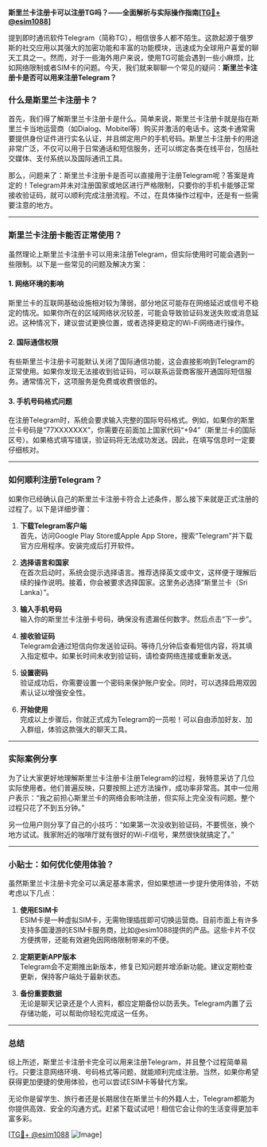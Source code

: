 **斯里兰卡注册卡可以注册TG吗？——全面解析与实际操作指南[[TG💪+ @esim1088](https://t.me/s/esim1088)]**

提到即时通讯软件Telegram（简称TG），相信很多人都不陌生。这款起源于俄罗斯的社交应用以其强大的加密功能和丰富的功能模块，迅速成为全球用户喜爱的聊天工具之一。然而，对于一些海外用户来说，使用TG可能会遇到一些小麻烦，比如网络限制或者SIM卡的问题。今天，我们就来聊聊一个常见的疑问：**斯里兰卡注册卡是否可以用来注册Telegram？**

### 什么是斯里兰卡注册卡？

首先，我们得了解斯里兰卡注册卡是什么。简单来说，斯里兰卡注册卡就是指在斯里兰卡当地运营商（如Dialog、Mobitel等）购买并激活的电话卡。这类卡通常需要提供身份证件进行实名认证，并且绑定用户的手机号码。斯里兰卡注册卡的用途非常广泛，不仅可以用于日常通话和短信服务，还可以绑定各类在线平台，包括社交媒体、支付系统以及国际通讯工具。

那么，问题来了：斯里兰卡注册卡是否可以直接用于注册Telegram呢？答案是肯定的！Telegram并未对注册国家或地区进行严格限制，只要你的手机卡能够正常接收验证码，就可以顺利完成注册流程。不过，在具体操作过程中，还是有一些需要注意的地方。

---

### 斯里兰卡注册卡能否正常使用？

虽然理论上斯里兰卡注册卡可以用来注册Telegram，但实际使用时可能会遇到一些限制。以下是一些常见的问题及解决方案：

#### 1. 网络环境的影响

斯里兰卡的互联网基础设施相对较为薄弱，部分地区可能存在网络延迟或信号不稳定的情况。如果你所在的区域网络状况较差，可能会导致验证码发送失败或消息延迟。这种情况下，建议尝试更换位置，或者选择更稳定的Wi-Fi网络进行操作。

#### 2. 国际通信权限

有些斯里兰卡注册卡可能默认关闭了国际通信功能，这会直接影响到Telegram的正常使用。如果你发现无法接收到验证码，可以联系运营商客服开通国际短信服务。通常情况下，这项服务是免费或收费很低的。

#### 3. 手机号码格式问题

在注册Telegram时，系统会要求输入完整的国际号码格式。例如，如果你的斯里兰卡号码是“77XXXXXXX”，你需要在前面加上国家代码“+94”（斯里兰卡的国际区号）。如果格式填写错误，验证码将无法成功发送。因此，在填写信息时一定要仔细核对。

---

### 如何顺利注册Telegram？

如果你已经确认自己的斯里兰卡注册卡符合上述条件，那么接下来就是正式注册的过程了。以下是详细步骤：

1. **下载Telegram客户端**  
   首先，访问Google Play Store或Apple App Store，搜索“Telegram”并下载官方应用程序。安装完成后打开软件。

2. **选择语言和国家**  
   在首次启动时，系统会提示选择语言。推荐选择英文或中文，这样便于理解后续的操作说明。接着，你会被要求选择国家。这里务必选择“斯里兰卡（Sri Lanka）”。

3. **输入手机号码**  
   输入你的斯里兰卡注册卡号码，确保没有遗漏任何数字。然后点击“下一步”。

4. **接收验证码**  
   Telegram会通过短信向你发送验证码。等待几分钟后查看短信内容，将其填入指定框中。如果长时间未收到验证码，请检查网络连接或重新发送。

5. **设置密码**  
   验证成功后，你需要设置一个密码来保护账户安全。同时，可以选择启用双因素认证以增强安全性。

6. **开始使用**  
   完成以上步骤后，你就正式成为Telegram的一员啦！可以自由添加好友、加入群组，体验这款强大的聊天工具。

---

### 实际案例分享

为了让大家更好地理解斯里兰卡注册卡注册Telegram的过程，我特意采访了几位实际使用者。他们普遍反映，只要按照上述方法操作，成功率非常高。其中一位用户表示：“我之前担心斯里兰卡的网络会影响注册，但实际上完全没有问题。整个过程只花了不到五分钟。”

另一位用户则分享了自己的小技巧：“如果第一次没收到验证码，不要慌张，换个地方试试。我家附近的咖啡厅就有很好的Wi-Fi信号，果然很快就搞定了。”

---

### 小贴士：如何优化使用体验？

虽然斯里兰卡注册卡完全可以满足基本需求，但如果想进一步提升使用体验，不妨考虑以下几点：

1. **使用ESIM卡**  
   ESIM卡是一种虚拟SIM卡，无需物理插拔即可切换运营商。目前市面上有许多支持多国漫游的ESIM卡服务商，比如@esim1088提供的产品。这些卡片不仅方便携带，还能有效避免因网络限制带来的不便。

2. **定期更新APP版本**  
   Telegram会不定期推出新版本，修复已知问题并增添新功能。建议定期检查更新，保持客户端处于最新状态。

3. **备份重要数据**  
   无论是聊天记录还是个人资料，都应定期备份以防丢失。Telegram内置了云存储功能，可以帮助你轻松完成这一任务。

---

### 总结

综上所述，斯里兰卡注册卡完全可以用来注册Telegram，并且整个过程简单易行。只要注意网络环境、号码格式等问题，就能顺利完成注册。当然，如果你希望获得更加便捷的使用体验，也可以尝试ESIM卡等替代方案。

无论你是留学生、旅行者还是长期居住在斯里兰卡的外籍人士，Telegram都能为你提供高效、安全的沟通方式。赶紧下载试试吧！相信它会让你的生活变得更加丰富多彩。

[[TG💪+ @esim1088](https://t.me/s/esim1088) ![Image](https://i.postimg.cc/4NQfJmqS/Snipaste-2025-05-13-00-14-12.png)]